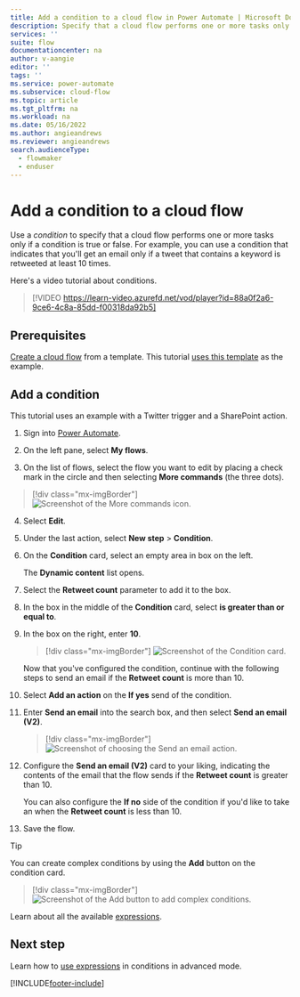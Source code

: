 ```yaml
---
title: Add a condition to a cloud flow in Power Automate | Microsoft Docs
description: Specify that a cloud flow performs one or more tasks only if a condition is true.
services: ''
suite: flow
documentationcenter: na
author: v-aangie
editor: ''
tags: ''
ms.service: power-automate
ms.subservice: cloud-flow
ms.topic: article
ms.tgt_pltfrm: na
ms.workload: na
ms.date: 05/16/2022
ms.author: angieandrews
ms.reviewer: angieandrews
search.audienceType: 
  - flowmaker
  - enduser
---
```


# Add a condition to a cloud flow

Use a *condition* to specify that a cloud flow performs one or more tasks only if a condition is true or false. For example, you can use a condition that indicates that you'll get an email only if a tweet that contains a keyword is retweeted at least 10 times.

Here's a video tutorial about conditions.

>[!VIDEO https://learn-video.azurefd.net/vod/player?id=88a0f2a6-9ce6-4c8a-85dd-f00318da92b5]
## Prerequisites

[Create a cloud flow](get-started-logic-template.md) from a template. This tutorial [uses this template](https://make.microsoft.com/galleries/public/templates/e78571e5c70e4806a18eeacba5a897c8/) as the example.

## Add a condition

This tutorial uses an example with a Twitter trigger and a SharePoint action.

1. Sign into [Power Automate](https://make.microsoft.com).

1. On the left pane, select **My flows**.

1. On the list of flows, select the flow you want to edit by placing a check mark in the circle and then selecting **More commands** (the three dots).

  >[!div class="mx-imgBorder"]
  >![Screenshot of the More commands icon.](./media/add-condition/select-edit.png "More commands")

4. Select **Edit**.

1. Under the last action, select **New step** > **Condition**.

1. On the **Condition** card, select an empty area in box on the left.

    The **Dynamic content** list opens.

1. Select the **Retweet count** parameter to add it to the box.

1. In the box in the middle of the **Condition** card, select **is greater than or equal to**.

1. In the box on the right, enter **10**.

    >[!div class="mx-imgBorder"]
    >![Screenshot of the Condition card.](./media/add-condition/specify-condition.png "Condition card")

    Now that you've configured the condition, continue with the following steps to send an email if the **Retweet count** is more than 10.

1. Select **Add an action** on the **If yes** send of the condition. 
1. Enter **Send an email** into the search box, and then select **Send an email (V2)**.

   >[!div class="mx-imgBorder"]
   >![Screenshot of choosing the Send an email action.](./media/add-condition/if-yes-condition.png "Send an email action")

1. Configure the **Send an email (V2)** card to your liking, indicating the contents of the email that the flow sends if the **Retweet count** is greater than 10.

   You can also configure the **If no** side of the condition if you'd like to take an when the **Retweet count** is less than 10.

1. Save the flow.

>[!TIP]
>You can create complex conditions by using the **Add** button on the condition card.

   >[!div class="mx-imgBorder"]
   >![Screenshot of the Add button to add complex conditions.](./media/add-condition/add-complex-condition.png "Add button to add complex conditions")

Learn about all the available [expressions](/azure/logic-apps/logic-apps-workflow-definition-language).

## Next step

Learn how to [use expressions](use-expressions-in-conditions.md) in conditions in advanced mode.


[!INCLUDE[footer-include](includes/footer-banner.md)]
